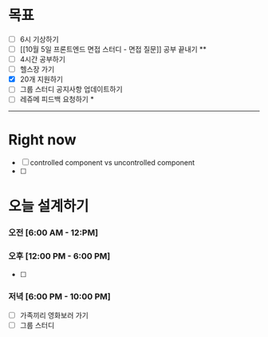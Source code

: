 # 목표
- [ ] 6시 기상하기
- [ ] [[10월 5일 프론트엔드 면접 스터디 - 면접 질문]] 공부 끝내기 **
- [ ] 4시간 공부하기
- [ ] 헬스장 가기 
- [x] 20개 지원하기
- [ ] 그룹 스터디 공지사항 업데이트하기
- [ ] 레쥬메 피드백 요청하기 *
----
# Right now
- [ ] controlled component vs uncontrolled component
- [ ] 
# 오늘 설계하기
### 오전 [6:00 AM - 12:PM]
### 오후 [12:00 PM - 6:00 PM]
- [ ] 
### 저녁 [6:00 PM - 10:00 PM]
- [ ] 가족끼리 영화보러 가기
- [ ] 그룹 스터디 
